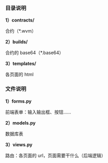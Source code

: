 ### 目录说明

**1）contracts/**

合约（*.wvm）

**2）builds/**

合约的 base64（*.base64）

**3）templates/**

各页面的 html

### 文件说明

**1）forms.py**

前端表单：输入输出框、按钮……

**2）models.py**

数据库表

**3）views.py**

路由：各页面的 url，页面需要干什么（后端逻辑）

